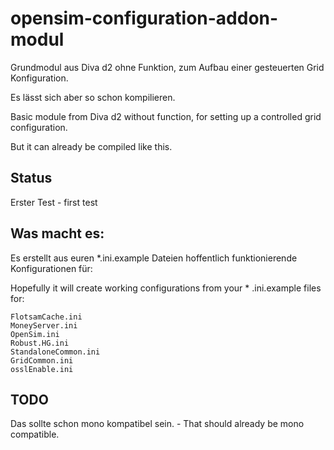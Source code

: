 # opensim-configuration-addon-modul

Grundmodul aus Diva d2 ohne Funktion, zum Aufbau einer gesteuerten Grid Konfiguration.

Es lässt sich aber so schon kompilieren.

Basic module from Diva d2 without function, for setting up a controlled grid configuration.

But it can already be compiled like this. 

## Status
Erster Test - first test

## Was macht es:
Es erstellt aus euren *.ini.example Dateien hoffentlich funktionierende Konfigurationen für:

Hopefully it will create working configurations from your * .ini.example files for: 

```
FlotsamCache.ini
MoneyServer.ini
OpenSim.ini
Robust.HG.ini
StandaloneCommon.ini
GridCommon.ini
osslEnable.ini
```
## TODO
Das sollte schon mono kompatibel sein. - That should already be mono compatible. 
